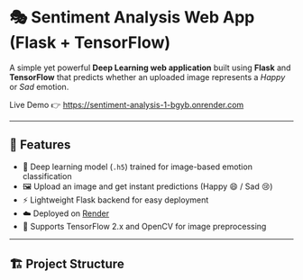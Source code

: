 # 🎭 Sentiment Analysis Web App (Flask + TensorFlow)

A simple yet powerful **Deep Learning web application** built using **Flask** and **TensorFlow** that predicts whether an uploaded image represents a *Happy* or *Sad* emotion.

Live Demo 👉  https://sentiment-analysis-1-bgyb.onrender.com

---

## 🚀 Features

- 🧩 Deep learning model (`.h5`) trained for image-based emotion classification  
- 🖼️ Upload an image and get instant predictions (Happy 😄 / Sad 😢)  
- ⚡ Lightweight Flask backend for easy deployment  
- ☁️ Deployed on [Render](https://render.com)  
- 🧠 Supports TensorFlow 2.x and OpenCV for image preprocessing  

---

## 🏗️ Project Structure

